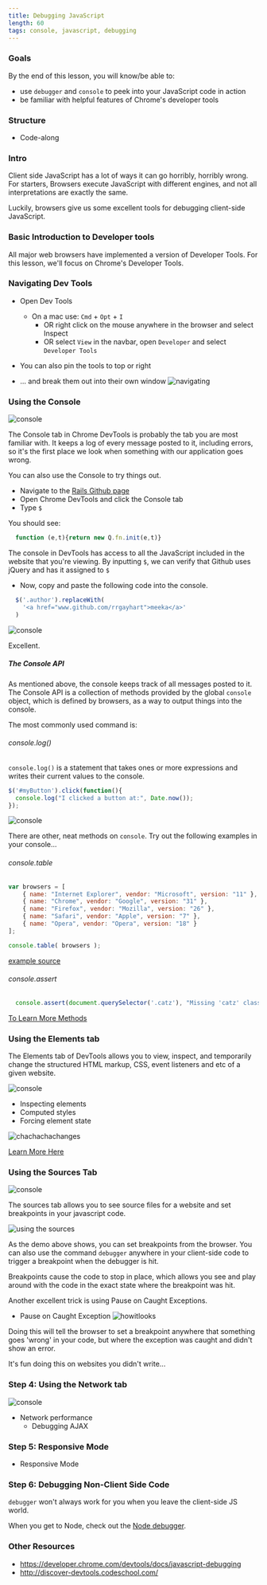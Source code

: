 ```yaml
---
title: Debugging JavaScript
length: 60
tags: console, javascript, debugging
---
```


### Goals

By the end of this lesson, you will know/be able to:

* use `debugger` and `console` to peek into your JavaScript code in action
* be familiar with helpful features of Chrome's developer tools

### Structure

* Code-along

### Intro

Client side JavaScript has a lot of ways it can go horribly, horribly wrong. For starters, Browsers execute JavaScript with different engines, and not all interpretations are exactly the same.

Luckily, browsers give us some excellent tools for debugging client-side JavaScript.

### Basic Introduction to Developer tools

All major web browsers have implemented a version of Developer Tools. For this lesson, we'll focus on Chrome's Developer Tools.

### Navigating Dev Tools
* Open Dev Tools
  * On a mac use: `Cmd` + `Opt` + `I`
	* OR right click on the mouse anywhere in the browser and select Inspect
	* OR select `View` in the navbar, open `Developer` and select `Developer Tools`

* You can also pin the tools to top or right
* ... and break them out into their own window
![navigating](http://g.recordit.co/L8euYRVfrA.gif)

### Using the Console

![console](assets/debug-console.png)

The Console tab in Chrome DevTools is probably the tab you are most familiar with. It keeps a log of every message posted to it, including errors, so it's the first place we look when something with our application goes wrong.

You can also use the Console to try things out.

- Navigate to the [Rails Github page](https://github.com/rails/rails)
- Open Chrome DevTools and click the Console tab
- Type `$`

You should see:

```js
  function (e,t){return new Q.fn.init(e,t)}
```

The console in DevTools has access to all the JavaScript included in the website that you're viewing. By inputting `$`, we can verify that Github uses jQuery and has it assigned to `$`

- Now, copy and paste the following code into the console.

```js
  $('.author').replaceWith(
    '<a href="www.github.com/rrgayhart">meeka</a>'
  )
```

![console](assets/debug-wrote-rails.png)

Excellent.

##### The Console API

As mentioned above, the console keeps track of all messages posted to it. The Console API is a collection of methods provided by the global `console` object, which is defined by browsers, as a way to output things into the console.

The most commonly used command is:

###### console.log()

`console.log()` is a statement that takes ones or more expressions and writes their current values to the console.

```javascript
$('#myButton').click(function(){
  console.log("I clicked a button at:", Date.now());
});
```

![console](assets/debug-log.png)

There are other, neat methods on `console`. Try out the following examples in your console...

###### console.table

```javascript
var browsers = [
	{ name: "Internet Explorer", vendor: "Microsoft", version: "11" },
	{ name: "Chrome", vendor: "Google", version: "31" },
	{ name: "Firefox", vendor: "Mozilla", version: "26" },
	{ name: "Safari", vendor: "Apple", version: "7" },
	{ name: "Opera", vendor: "Opera", version: "18" }
];

console.table( browsers );
```
[example source](http://www.sitepoint.com/three-little-known-development-console-api-methods/)

###### console.assert

```javascript
  console.assert(document.querySelector('.catz'), "Missing 'catz' class")
```

[To Learn More Methods](https://github.com/DeveloperToolsWG/console-object/blob/master/api.md)

### Using the Elements tab

The Elements tab of DevTools allows you to view, inspect, and temporarily change the structured HTML markup, CSS, event listeners and etc of a given website.

![console](assets/debug-elements.png)

- Inspecting elements
- Computed styles
- Forcing element state

![chachachachanges](http://g.recordit.co/hqKRaFSCAV.gif)

[Learn More Here](https://developer.chrome.com/devtools/docs/dom-and-styles)

### Using the Sources Tab

![console](assets/debug-sources.png)

The sources tab allows you to see source files for a website and set breakpoints in your javascript code.

![using the sources](http://g.recordit.co/W9zWeVG5aq.gif)

As the demo above shows, you can set breakpoints from the browser. You can also use the command `debugger` anywhere in your client-side code to trigger a breakpoint when the debugger is hit.

Breakpoints cause the code to stop in place, which allows you see and play around with the code in the exact state where the breakpoint was hit.

Another excellent trick is using Pause on Caught Exceptions.

* Pause on Caught Exception
  ![howitlooks](http://i.stack.imgur.com/ItvZj.png)

Doing this will tell the browser to set a breakpoint anywhere that something goes 'wrong' in your code, but where the exception was caught and didn't show an error.

It's fun doing this on websites you didn't write...

### Step 4: Using the Network tab

![console](assets/debug-network.png)

* Network performance
	* Debugging AJAX

### Step 5: Responsive Mode
* Responsive Mode

### Step 6: Debugging Non-Client Side Code

`debugger` won't always work for you when you leave the client-side JS world.

When you get to Node, check out the [Node debugger](https://nodejs.org/api/debugger.html).


### Other Resources
- https://developer.chrome.com/devtools/docs/javascript-debugging
- http://discover-devtools.codeschool.com/
